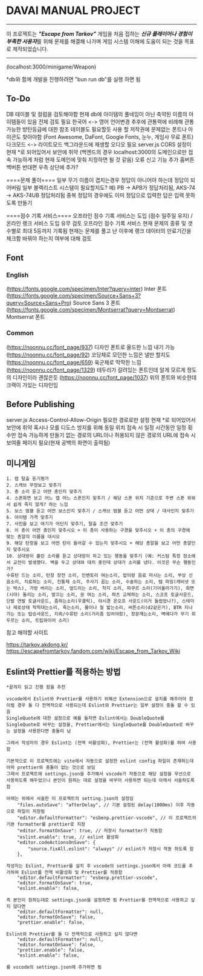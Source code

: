 # DAVAI MANUAL PROJECT
---
이 프로젝트는 ***"Escape from Tarkov"*** 게임을 처음 접하는 ***신규 플레이어나 경험이 부족한 사용자***를 위해 문제를 해결해 나가며 게임 시스템 이해에 도움이 되는 것을 목표로 제작되었습니다.

---

(localhost:3000/minigame/Weapon)

*db와 함께 개발을 진행하려면 "bun run db"를 실행 하면 됨




## To-Do

DB 테이블 및 컬럼을 검토해야함
현재 db에 아이템의 풀네임이 아닌 축약된 이름의 아이템들이 있음 전체 검토 필요
한국어 <-> 영어 언어변경
추후에 관통력에 비례해 관통 가능한 방탄등급에 대한 참조 테이블도 필요할듯
사용 할 저작권에 문제없는 폰트나 아이콘도 찾아야함 (Font Awesome, DaFont, Google Fonts, 눈누, 게임사 무료 폰트)
다크모드 <-> 라이트모드
백그라운드에 재생할 오디오 필요
server.js CORS 설정이 현재 *로 되어있어서 보안에 취약 (백엔드의 경우 localhost:3000의 도메인으로만 접속 가능하게 처럼 현재 도메인에 맞춰 지정하면 될 것 같음)
오류 신고 기능 추가
홈버튼 백버튼 반대편 우측 상단에 추가?

====문제 풀이====
일부 무기 이름이 겹치는경우 정답이 아니어야 하는데 정답이 되어버림 일부 블랙리스트 시스템이 필요할지도?
예) PB -> APB가 정답처리됨, AKS-74 -> AKS-74UB 정답처리됨
중복 정답의 경우에도 이미 정답으로 입력한 답은 입력 못하도록 만들기


====점수 기록 서비스====
오프라인 점수 기록 서비스는 도입 (점수 일주일 유지) / 온라인 랭크 서비스 도입 유무 검토
오프라인 점수 기록 서비스 현재 문제의 종류 및 갯수별로 최대 5등까지 기록됨
현재는 문제를 풀고 난 이후에 랭크 데이터의 만료기간을 체크함 바꿔야 하는지 여부에 대해 검토

## Font
### English

(https://fonts.google.com/specimen/Inter?query=inter) Inter 폰트
(https://fonts.google.com/specimen/Source+Sans+3?query=Source+Sans+Pro) Source Sans 3 폰트
(https://fonts.google.com/specimen/Montserrat?query=Montserrat) Montserrat 폰트 

### Common

(https://noonnu.cc/font_page/937) 디자인 폰트로 올드한 느낌 내기 가능
(https://noonnu.cc/font_page/92) 코딩체로 모던한 느낌은 낼만 할지도
(https://noonnu.cc/font_page/659) 육군체로 딱딱한 느낌
(https://noonnu.cc/font_page/1329) 테두리가 갈려있는 폰트인데 알게 모르게 정도의 디자인이라 괜찮은듯 
(https://noonnu.cc/font_page/1037) 위의 폰트와 비슷한데 크랙이 가있는 디자인임


## Before Publishing

server.js Access-Control-Allow-Origin 필요한 경로로만 설정 현재 *로 되어있어서 보안에 취약
혹시나 모를 디도스 방지를 위해 동일 위치 접속 시 일정 시간동안 일정 횟수만 접속 가능하게 만들기
없는 경로의 URL이나 허용되지 않은 경로의 URL에 접속 시 보여줄 페이지 필요(현재 공백의 화면이 출력됨)


## 미니게임

    1. 랩 탈출 듣기평가
    2. 스캐브 무장보고 맞추기
    3. 총 소리 듣고 어떤 총인지 맞추기
    4. 스폰화면 보고 어느 맵 어느 스폰인지 맞추기 / 해당 스폰 위치 기준으로 주변 스폰 외워서 쉽게 죽지 않게? 하는 느낌
    5. 보스 멈블 듣고 어떤 보스인지 맞추기 / 스캐브 멈블 듣고 어떤 상태 / 대사인지 맞추기
    6. 아이템 가격 맞추기
    7. 사진을 보고 여기가 어딘지 맞추기, 탈출 조건 맞추기
    8. 이 총이 어떤 총인지 맞추시오 + 이 총이 사용하는 구경을 맞추시오 + 이 총의 구경에 맞는 총알의 이름을 대시오
    9. 해당 탄창을 보고 어떤 탄이 들어갈 수 있는지 맞추시오 + 해당 총알을 보고 어떤 총알인지 맞추시오
    10. 상대방이 흘린 소리를 듣고 상대방이 하고 있는 행동을 맞추기 (예: 커스텀 특정 장소에서 교전이 발생했다. 벽을 두고 상대와 대치 중인데 상대가 소리를 냈다. 이것은 무슨 행동인가?
    수류탄 드는 소리, 탄창 장전 소리, 인벤토리 여는소리, 밥이랑 음료 마시는 소리, 부상 신음소리, 치료하는 소리, 진통제 소리, 주사기 꼽는 소리, 수술하는 소리, 템 파밍(캐비넷 또는 박스), 가방 버리는 소리, 엎드리는 소리, 착지 소리, 파쿠르 소리(기어올라가기), 화면(시야) 돌리는 소리, 발끄는 소리, 문 여는 소리, 파츠 교체하는 소리, 스코프 토글사운드, 단발 연발 토글사운드, 줌하는소리(우클릭), 야시경 온오프 사운드(이거 들렸었나?), 스테미나 제로상태 헉헉대는소리, 죽는소리, 물이나 철 밟는소리, 버튼소리(d2같은거), BTR 지나가는 또는 탑승사운드, 지뢰/수류탄 소리(거리좀 있어야함), 창문깨는소리, 벽에다가 무기 휘두르는 소리, 트립와이어 소리)

참고 해야할 사이트

https://tarkov.akdong.kr/
https://escapefromtarkov.fandom.com/wiki/Escape_from_Tarkov_Wiki









## Eslint와 Prettier를 적용하는 방법
    *끝까지 읽고 진행 함을 추천

    vscode에서 Eslint와 Prettier를 사용하기 위해선 Extension으로 설치를 해주어야 함
    이럴 경우 둘 다 전역적으로 사용되는데 Eslint와 Prettier는 일부 설정이 충돌 할 수 있음
    SingleQuote에 대한 설정으로 예를 들자면 Eslint에서는 DoubleQuote를 SingleQuote로 바꾸는 설정을, Prettier에서는 SingleQuote를 DoubleQuote로 바꾸는 설정을 사용한다면 충돌이 남

    그래서 작성자의 경우 Eslint는 (전역 비활성화), Prettier는 (전역 활성화)를 하여 사용함

    기본적으로 이 프로젝트에는 vite에서 자동으로 설정한 eslint config 파일이 존재하는데 아마 prettier와 충돌이 없는 것으로 보임
    그래서 프로젝트에 settings.json을 추가해서 vscode가 자동으로 해당 설정을 우선으로 사용하도록 해두었으니 본인이 원하는 대로 설정을 바꾸어 사용하면 되는데 아래서 서술하도록 함

    아래는 위에서 서술한 이 프로젝트의 setting.json의 설정임
        "files.autoSave": "afterDelay", // 기본 설정된 delay(1000ms) 이후 자동으로 파일이 저장됨
        "editor.defaultFormatter": "esbenp.prettier-vscode", // 이 프로젝트의 기본 formatter를 prettier로 지정
        "editor.formatOnSave": true, // 저장시 formatter가 작동함
        "eslint.enable": true, // eslint 활성화
        "editor.codeActionsOnSave": {
            "source.fixAll.eslint": "always" // eslint가 저장시 작동 하도록 함
        },

    작성자는 Eslint, Prettier를 설치 후 vscode의 settings.json에서 아래 코드를 추가하여 Eslint를 전역 비활성화 및 Prettier를 적용함
        "editor.defaultFormatter": "esbenp.prettier-vscode",
        "editor.formatOnSave": true,
        "eslint.enable": false,

    즉 본인이 원하는대로 settings.json을 설정하면 됨 Prettier를 전역적으로 사용하고 싶지 않다면
        "editor.defaultFormatter": null,
        "editor.formatOnSave": false,
        "prettier.enable": false,
    
    Eslint와 Prettier를 둘 다 전역적으로 사용하고 싶지 않다면
        "editor.defaultFormatter": null,
        "editor.formatOnSave": false,
        "prettier.enable": false,
        "eslint.enable": false,

    를 vscode의 settings.json에 추가하면 됨
